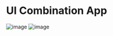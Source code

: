 # UI Combination App
![image](https://user-images.githubusercontent.com/104414771/208843836-37b0816b-05ec-4581-95a9-82bfeb93f438.png)
![image](https://user-images.githubusercontent.com/104414771/208844025-05c93d13-607d-4b83-a84a-0127a15cd378.png)
